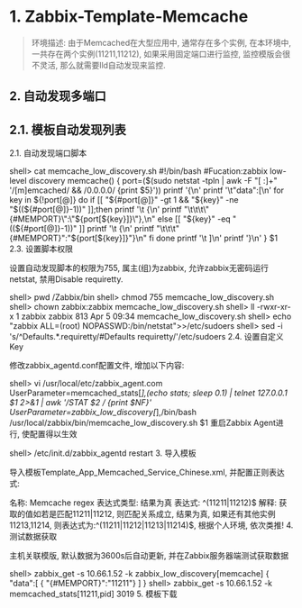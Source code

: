 # 1. Zabbix-Template-Memcache

>环境描述:
由于Memcached在大型应用中, 通常存在多个实例, 在本环境中, 一共存在两个实例(11211,11212), 如果采用固定端口进行监控, 监控模版会很不灵活, 那么就需要lld自动发现来监控.

## 2. 自动发现多端口

## 2.1. 模板自动发现列表



2.1. 自动发现端口脚本

shell> cat memcache_low_discovery.sh
#!/bin/bash
#Fucation:zabbix low-level discovery
memcache() {
            port=($(sudo netstat -tpln | awk -F "[ :]+" '/[m]emcached/ && /0.0.0.0/ {print $5}'))
            printf '{\n'
            printf '\t"data":[\n'
               for key in ${!port[@]}
                   do
                       if [[ "${#port[@]}" -gt 1 && "${key}" -ne "$((${#port[@]}-1))" ]];then
                          printf '\t {\n'
                          printf "\t\t\t\"{#MEMPORT}\":\"${port[${key}]}\"},\n"
                     else [[ "${key}" -eq "((${#port[@]}-1))" ]]
                          printf '\t {\n'
                          printf "\t\t\t\"{#MEMPORT}\":\"${port[${key}]}\"}\n"
                       fi
               done
                          printf '\t ]\n'
                          printf '}\n'
}
$1
2.3. 设置脚本权限

设置自动发现脚本的权限为755, 属主(组)为zabbix, 允许zabbix无密码运行netstat, 禁用Disable requiretty.

shell> pwd
/Zabbix/bin
shell> chmod 755 memcache_low_discovery.sh
shell> chown zabbix:zabbix memcache_low_discovery.sh
shell> ll
-rwxr-xr-x 1 zabbix zabbix    813 Apr  5 09:34 memcache_low_discovery.sh
shell> echo "zabbix ALL=(root) NOPASSWD:/bin/netstat">>/etc/sudoers 
shell> sed -i 's/^Defaults.*.requiretty/#Defaults    requiretty/'/etc/sudoers
2.4. 设置自定义Key

修改zabbix_agentd.conf配置文件, 增加以下内容:

shell> vi /usr/local/etc/zabbix_agent.com
UserParameter=memcached_stats[*],(echo stats; sleep 0.1) | telnet 127.0.0.1 $1 2>&1 | awk '/STAT $2 / {print $NF}'
UserParameter=zabbix_low_discovery[*],/bin/bash /usr/local/zabbix/bin/memcache_low_discovery.sh $1
重启Zabbix Agent进行, 使配置得以生效

shell> /etc/init.d/zabbix_agentd restart
3. 导入模板

导入模板Template_App_Memcached_Service_Chinese.xml, 并配置正则表达式: 


名称: Memcache regex 
表达式类型: 结果为真 
表达式: ^(11211|11212)$ 
解释: 获取的值如若是匹配11211|11212, 则匹配关系成立, 结果为真, 如果还有其他实例11213,11214, 则表达式为:^(11211|11212|11213|11214)$, 根据个人环境, 依次类推!
4. 测试数据获取

主机关联模版, 默认数据为3600s后自动更新, 并在Zabbix服务器端测试获取数据

shell> zabbix_get -s 10.66.1.52 -k zabbix_low_discovery[memcache]
{
"data":[
 {
"{#MEMPORT}":"11211"}
 ]
}
shell> zabbix_get -s 10.66.1.52 -k memcached_stats[11211,pid]
3019
5. 模板下载
